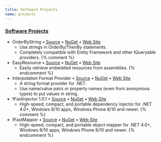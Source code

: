 ```yaml
---
title: Software Projects
name: projects
---
```


### [Software Projects](/software/projects)

* OrderByString &bull; [Source](https://github.com/Grax32/OrderByString/) &bull; [NuGet](https://www.nuget.org/packages/OrderByString/) &bull; [Web Site](https://github.com/Grax32/OrderByString/)
  * Use strings in OrderBy/ThenBy statements.
  * Completely compatible with Entity Framework and other IQueryable providers.
{% comment %}
* EasyResource &bull; [Source](https://github.com/Grax32/Easy-Resources) &bull; [NuGet](https://www.nuget.org/packages/EasyResource/) &bull; [Web Site](https://github.com/Grax32/Easy-Resources)
  * Easily retrieve embedded resources from assemblies.
{% endcomment %}
* Interpolation Format Provider &bull; [Source](https://github.com/Grax32/InterpolationFormatProvider/) &bull; [NuGet](https://www.nuget.org/packages/InterpolationFormatProvider/) &bull; [Web Site](https://github.com/Grax32/InterpolationFormatProvider/)
  * A string format provider for .NET.
  * Use name/value pairs or property names (even from anonymous types) to put values in string.
* fFastInjector 1.0.1 &bull; [Source](https://ffastinjector.codeplex.com/) &bull; [NuGet](https://www.nuget.org/packages/fFastInjector/) &bull; [Web Site](https://ffastinjector.codeplex.com/SourceControl/latest)
  * High-speed, compact, and portable dependency injector for .NET 4.0+, Windows 8/10 apps, Windows Phone 8/10 and newer.
{% comment %}
* fFastMapper &bull; [Source](https://ffastmapper.codeplex.com/SourceControl/latest) &bull; [NuGet](https://www.nuget.org/packages/fFastMapper/) &bull; [Web Site](https://ffastmapper.codeplex.com/)
  * High-speed, compact, and portable object mapper for .NET 4.0+, Windows 8/10 apps, Windows Phone 8/10 and newer.
{% endcomment %}
